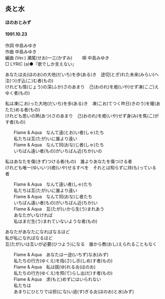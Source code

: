 ## 炎と水
#### ほのおとみず
#### 1991.10.23 


作詞     中島みゆき  
作曲      中島みゆき  
編曲 (Ver.) 瀬尾(せお)一三(かずみ)　　 
唄     中島みゆき   
□ LYRIC (a)●『歌でしか言えない』  　
   
   
   
あなたは炎(ほのお)の大地(だいち)を歩(ある)き　途切(とぎ)れた未来(みらい)へ注(つ)ぎ込(こ)む者(もの)   
けれども情(じょう)の深(ふか)さのあまり　己(おのれ)を癒(いや)せず凍(こご)えゆく者(もの)   
   
私は凍(こお)った大地(だいち)を歩(ある)き　凍(こお)てつく昨日(きのう)を暖(あたた)める者(もの)   
けれども思いの熱(あつ)さのあまり　己(おのれ)を癒(いや)せず身(み)を焦(こ)がす者(もの)   
   
　　Flame & Aqua　なんて遠(とお)い者(しゃ)たち   
　　私たちは互(たが)いに誰より遠い   
　　Flame & Aqua　なんて同(おな)じ者(しゃ)たち   
　　いちばん遠い者(もの)がいちばん近(ちか)いの   
   
私はあなたを傷(きず)つける者(もの)　誰よりあなたを傷つける者   
けれども唯一(ゆいいつ)癒(いや)せるすべを　それとは知らずに持(も)っている者   
   
　　Flame & Aqua　なんて遠い者(しゃ)たち   
　　私たちは互(たが)いに誰より遠い   
　　Flame & Aqua　なんて同(おな)じ者たち   
　　いちばん遠い者(もの)がいちばん近(ちか)い   
　　Flame & Aqua　互(たが)いから生(う)まれあう   
　　あなたがいなければ   
　　私はまだ生(う)まれていないような者(もの)   
   
あなたがあなたになればなるほど   
私が私になればなるほど   
互(たが)いは互いが必要(ひつよう)になる　誰から教(おし)えられることもなく   
   
　　Flame & Aqua　あなたは一途(いちず)な水(みず)   
　　私たちの行方(ゆくえ)を指(さ)し示(しめ)す者(もの)   
　　Flame & Aqua　私は揺(ゆ)れる炎(ほのお)   
　　私たちの行方(ゆくえ)を照(て)らし出(だ)す者(もの)   
　　Flame & Aqua　求(もと)めずにはいられない   
　　私たちは   
　　あまりにひとりでは担(にな)い過(す)ぎる炎(ほのお)と水(みず)   